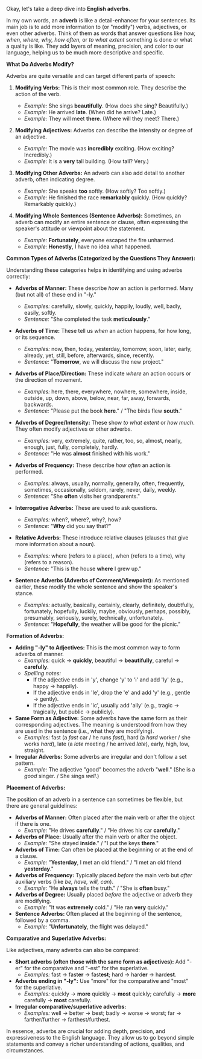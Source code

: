 Okay, let's take a deep dive into **English adverbs**.

In my own words, an **adverb** is like a detail-enhancer for your sentences. Its main job is to add more information to (or "modify") verbs, adjectives, or even other adverbs. Think of them as words that answer questions like _how, when, where, why, how often,_ or _to what extent_ something is done or what a quality is like. They add layers of meaning, precision, and color to our language, helping us to be much more descriptive and specific.

**What Do Adverbs Modify?**

Adverbs are quite versatile and can target different parts of speech:

1. **Modifying Verbs:** This is their most common role. They describe the action of the verb.
    
    - _Example:_ She sings **beautifully**. (How does she sing? Beautifully.)
    - _Example:_ He arrived **late**. (When did he arrive? Late.)
    - _Example:_ They will meet **there**. (Where will they meet? There.)
2. **Modifying Adjectives:** Adverbs can describe the intensity or degree of an adjective.
    
    - _Example:_ The movie was **incredibly** exciting. (How exciting? Incredibly.)
    - _Example:_ It is a **very** tall building. (How tall? Very.)
3. **Modifying Other Adverbs:** An adverb can also add detail to another adverb, often indicating degree.
    
    - _Example:_ She speaks **too** softly. (How softly? Too softly.)
    - _Example:_ He finished the race **remarkably** quickly. (How quickly? Remarkably quickly.)
4. **Modifying Whole Sentences (Sentence Adverbs):** Sometimes, an adverb can modify an entire sentence or clause, often expressing the speaker's attitude or viewpoint about the statement.
    
    - _Example:_ **Fortunately**, everyone escaped the fire unharmed.
    - _Example:_ **Honestly**, I have no idea what happened.

**Common Types of Adverbs (Categorized by the Questions They Answer):**

Understanding these categories helps in identifying and using adverbs correctly:

- **Adverbs of Manner:** These describe _how_ an action is performed. Many (but not all) of these end in "-ly."
    
    - _Examples:_ carefully, slowly, quickly, happily, loudly, well, badly, easily, softly.
    - _Sentence:_ "She completed the task **meticulously**."
- **Adverbs of Time:** These tell us _when_ an action happens, for how long, or its sequence.
    
    - _Examples:_ now, then, today, yesterday, tomorrow, soon, later, early, already, yet, still, before, afterwards, since, recently.
    - _Sentence:_ "**Tomorrow**, we will discuss the new project."
- **Adverbs of Place/Direction:** These indicate _where_ an action occurs or the direction of movement.
    
    - _Examples:_ here, there, everywhere, nowhere, somewhere, inside, outside, up, down, above, below, near, far, away, forwards, backwards.
    - _Sentence:_ "Please put the book **here**." / "The birds flew **south**."
- **Adverbs of Degree/Intensity:** These show _to what extent_ or _how much_. They often modify adjectives or other adverbs.
    
    - _Examples:_ very, extremely, quite, rather, too, so, almost, nearly, enough, just, fully, completely, hardly.
    - _Sentence:_ "He was **almost** finished with his work."
- **Adverbs of Frequency:** These describe _how often_ an action is performed.
    
    - _Examples:_ always, usually, normally, generally, often, frequently, sometimes, occasionally, seldom, rarely, never, daily, weekly.
    - _Sentence:_ "She **often** visits her grandparents."
- **Interrogative Adverbs:** These are used to ask questions.
    
    - _Examples:_ when?, where?, why?, how?
    - _Sentence:_ "**Why** did you say that?"
- **Relative Adverbs:** These introduce relative clauses (clauses that give more information about a noun).
    
    - _Examples:_ where (refers to a place), when (refers to a time), why (refers to a reason).
    - _Sentence:_ "This is the house **where** I grew up."
- **Sentence Adverbs (Adverbs of Comment/Viewpoint):** As mentioned earlier, these modify the whole sentence and show the speaker's stance.
    
    - _Examples:_ actually, basically, certainly, clearly, definitely, doubtfully, fortunately, hopefully, luckily, maybe, obviously, perhaps, possibly, presumably, seriously, surely, technically, unfortunately.
    - _Sentence:_ "**Hopefully**, the weather will be good for the picnic."

**Formation of Adverbs:**

- **Adding "-ly" to Adjectives:** This is the most common way to form adverbs of manner.
    - _Examples:_ quick → **quickly**, beautiful → **beautifully**, careful → **carefully**.
    - _Spelling notes:_
        - If the adjective ends in 'y', change 'y' to 'i' and add 'ly' (e.g., happy → happily).
        - If the adjective ends in 'le', drop the 'e' and add 'y' (e.g., gentle → gently).
        - If the adjective ends in 'ic', usually add 'ally' (e.g., tragic → tragically, but public → publicly).
- **Same Form as Adjective:** Some adverbs have the same form as their corresponding adjectives. The meaning is understood from how they are used in the sentence (i.e., what they are modifying).
    - _Examples:_ fast (a _fast_ car / he runs _fast_), hard (a _hard_ worker / she works _hard_), late (a _late_ meeting / he arrived _late_), early, high, low, straight.
- **Irregular Adverbs:** Some adverbs are irregular and don't follow a set pattern.
    - _Example:_ The adjective "good" becomes the adverb "**well**." (She is a _good_ singer. / She sings _well_.)

**Placement of Adverbs:**

The position of an adverb in a sentence can sometimes be flexible, but there are general guidelines:

- **Adverbs of Manner:** Often placed after the main verb or after the object if there is one.
    - _Example:_ "He drives **carefully**." / "He drives his car **carefully**."
- **Adverbs of Place:** Usually after the main verb or after the object.
    - _Example:_ "She stayed **inside**." / "I put the keys **there**."
- **Adverbs of Time:** Can often be placed at the beginning or at the end of a clause.
    - _Example:_ "**Yesterday**, I met an old friend." / "I met an old friend **yesterday**."
- **Adverbs of Frequency:** Typically placed _before_ the main verb but _after_ auxiliary verbs (like _be, have, will, can_).
    - _Example:_ "He **always** tells the truth." / "She is **often** busy."
- **Adverbs of Degree:** Usually placed _before_ the adjective or adverb they are modifying.
    - _Example:_ "It was **extremely** cold." / "He ran **very** quickly."
- **Sentence Adverbs:** Often placed at the beginning of the sentence, followed by a comma.
    - _Example:_ "**Unfortunately**, the flight was delayed."

**Comparative and Superlative Adverbs:**

Like adjectives, many adverbs can also be compared:

- **Short adverbs (often those with the same form as adjectives):** Add "-er" for the comparative and "-est" for the superlative.
    - _Examples:_ fast → fast**er** → fast**est**; hard → hard**er** → hard**est**.
- **Adverbs ending in "-ly":** Use "more" for the comparative and "most" for the superlative.
    - _Examples:_ quickly → **more** quickly → **most** quickly; carefully → **more** carefully → **most** carefully.
- **Irregular comparative/superlative adverbs:**
    - _Examples:_ well → better → best; badly → worse → worst; far → farther/further → farthest/furthest.

In essence, adverbs are crucial for adding depth, precision, and expressiveness to the English language. They allow us to go beyond simple statements and convey a richer understanding of actions, qualities, and circumstances.